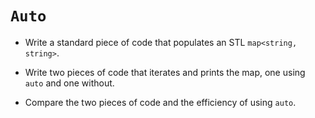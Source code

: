 # `Auto`

* Write a standard piece of code that populates an STL `map<string, string>`.

* Write two pieces of code that iterates and prints the map, one using `auto` and one without.

* Compare the two pieces of code and the efficiency of using `auto`.
